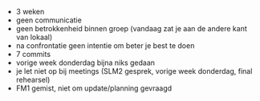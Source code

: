 - 3 weken
- geen communicatie
- geen betrokkenheid binnen groep (vandaag zat je aan de andere kant van lokaal)
- na confrontatie geen intentie om beter je best te doen
- 7 commits
- vorige week donderdag bijna niks gedaan
- je let niet op bij meetings (SLM2 gesprek, vorige week donderdag, final rehearsel)
- FM1 gemist, niet om update/planning gevraagd